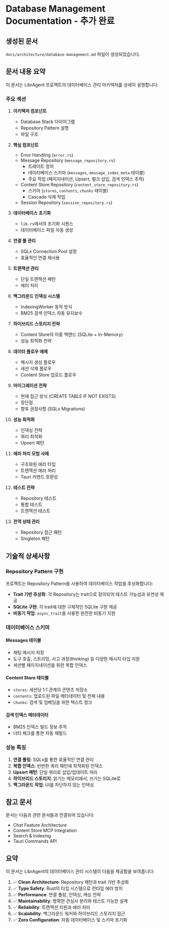 # Database Management Documentation - 추가 완료

## 생성된 문서

`docs/architecture/database-management.md` 파일이 생성되었습니다.

## 문서 내용 요약

이 문서는 LibrAgent 프로젝트의 데이터베이스 관리 아키텍처를 상세히 설명합니다:

### 주요 섹션

1. **아키텍처 컴포넌트**
   - Database Stack 다이어그램
   - Repository Pattern 설명
   - 파일 구조

2. **핵심 컴포넌트**
   - Error Handling (`error.rs`)
   - Message Repository (`message_repository.rs`)
     - 트레이트 정의
     - 데이터베이스 스키마 (`messages`, `message_index_meta` 테이블)
     - 주요 작업 (페이지네이션, Upsert, 벌크 삽입, 검색 인덱스 추적)
   - Content Store Repository (`content_store_repository.rs`)
     - 스키마 (`stores`, `contents`, `chunks` 테이블)
     - Cascade 삭제 작업
   - Session Repository (`session_repository.rs`)

3. **데이터베이스 초기화**
   - `lib.rs`에서의 초기화 시퀀스
   - 데이터베이스 파일 자동 생성

4. **연결 풀 관리**
   - SQLx Connection Pool 설정
   - 효율적인 연결 재사용

5. **트랜잭션 관리**
   - 단일 트랜잭션 패턴
   - 에러 처리

6. **백그라운드 인덱싱 시스템**
   - IndexingWorker 동작 방식
   - BM25 검색 인덱스 자동 유지보수

7. **하이브리드 스토리지 전략**
   - Content Store의 이중 백엔드 (SQLite + In-Memory)
   - 성능 최적화 전략

8. **데이터 플로우 예제**
   - 메시지 생성 플로우
   - 세션 삭제 플로우
   - Content Store 업로드 플로우

9. **마이그레이션 전략**
   - 현재 접근 방식 (CREATE TABLE IF NOT EXISTS)
   - 장단점
   - 향후 권장사항 (SQLx Migrations)

10. **성능 최적화**
    - 인덱싱 전략
    - 쿼리 최적화
    - Upsert 패턴

11. **에러 처리 모범 사례**
    - 구조화된 에러 타입
    - 트랜잭션 에러 처리
    - Tauri 커맨드 호환성

12. **테스트 전략**
    - Repository 테스트
    - 통합 테스트
    - 트랜잭션 테스트

13. **전역 상태 관리**
    - Repository 접근 패턴
    - Singleton 패턴

## 기술적 상세사항

### Repository Pattern 구현

프로젝트는 Repository Pattern을 사용하여 데이터베이스 작업을 추상화합니다:

- **Trait 기반 추상화**: 각 Repository는 trait으로 정의되어 테스트 가능성과 유연성 제공
- **SQLite 구현**: 각 trait에 대한 구체적인 SQLite 구현 제공
- **비동기 작업**: `async_trait`을 사용한 완전한 비동기 지원

### 데이터베이스 스키마

#### Messages 테이블

- 채팅 메시지 저장
- 도구 호출, 스트리밍, 사고 과정(thinking) 등 다양한 메시지 타입 지원
- 세션별 페이지네이션을 위한 복합 인덱스

#### Content Store 테이블

- `stores`: 세션당 1:1 관계의 콘텐츠 저장소
- `contents`: 업로드된 파일 메타데이터 및 전체 내용
- `chunks`: 검색 및 임베딩을 위한 텍스트 청크

#### 검색 인덱스 메타데이터

- BM25 인덱스 빌드 정보 추적
- 더티 체크를 통한 자동 재빌드

### 성능 특징

1. **연결 풀링**: SQLx를 통한 효율적인 연결 관리
2. **복합 인덱스**: 빈번한 쿼리 패턴에 최적화된 인덱스
3. **Upsert 패턴**: 단일 쿼리로 삽입/업데이트 처리
4. **하이브리드 스토리지**: 읽기는 메모리에서, 쓰기는 SQLite로
5. **백그라운드 작업**: UI를 차단하지 않는 인덱싱

## 참고 문서

문서는 다음과 관련 문서들과 연결되어 있습니다:

- Chat Feature Architecture
- Content Store MCP Integration
- Search & Indexing
- Tauri Commands API

## 요약

이 문서는 LibrAgent의 데이터베이스 관리 시스템이 다음을 제공함을 보여줍니다:

1. ✅ **Clean Architecture**: Repository 패턴과 trait 기반 추상화
2. ✅ **Type Safety**: Rust의 타입 시스템으로 런타임 에러 방지
3. ✅ **Performance**: 연결 풀링, 인덱싱, 캐싱 전략
4. ✅ **Maintainability**: 명확한 관심사 분리와 테스트 가능한 설계
5. ✅ **Reliability**: 트랜잭션 지원과 에러 처리
6. ✅ **Scalability**: 백그라운드 워커와 하이브리드 스토리지 접근
7. ✅ **Zero Configuration**: 자동 데이터베이스 및 스키마 초기화
